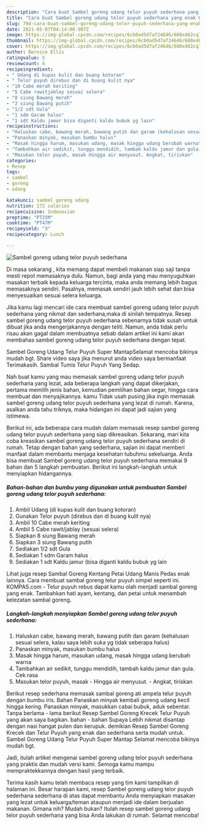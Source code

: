 ```yaml
---
description: "Cara buat Sambel goreng udang telor puyuh sederhana yang enak Untuk Jualan"
title: "Cara buat Sambel goreng udang telor puyuh sederhana yang enak Untuk Jualan"
slug: 794-cara-buat-sambel-goreng-udang-telor-puyuh-sederhana-yang-enak-untuk-jualan
date: 2021-05-07T04:14:08.907Z
image: https://img-global.cpcdn.com/recipes/6cb0ad5d7af24646/680x482cq70/sambel-goreng-udang-telor-puyuh-sederhana-foto-resep-utama.jpg
thumbnail: https://img-global.cpcdn.com/recipes/6cb0ad5d7af24646/680x482cq70/sambel-goreng-udang-telor-puyuh-sederhana-foto-resep-utama.jpg
cover: https://img-global.cpcdn.com/recipes/6cb0ad5d7af24646/680x482cq70/sambel-goreng-udang-telor-puyuh-sederhana-foto-resep-utama.jpg
author: Bernice Ellis
ratingvalue: 5
reviewcount: 4
recipeingredient:
- " Udang di kupas kulit dan buang kotoran"
- " Telor puyuh direbus dan di buang kulit nya"
- "10 Cabe merah keriting"
- "5 Cabe rawitjablay sesuai selera"
- "8 siung Bawang merah"
- "3 siung Bawang putih"
- "1/2 sdt Gula"
- "1 sdm Garam halus"
- "1 sdt Kaldu jamur bisa diganti kaldu bubuk yg lain"
recipeinstructions:
- "Haluskan cabe, bawang merah, bawang putih dan garam (kehalusan sesuai selera, kalau saya lebih suka yg tidak seberapa halus)"
- "Panaskan minyak, masukan bumbu halus"
- "Masak hingga harum, masukan udang, masak hingga udang berubah warna"
- "Tambahkan air sedikit, tunggu mendidih, tambah kaldu jamur dan gula. Cek rasa"
- "Masukan telor puyuh, masak Hingga air menyusut. Angkat, tiriskan"
categories:
- Resep
tags:
- sambel
- goreng
- udang

katakunci: sambel goreng udang 
nutrition: 172 calories
recipecuisine: Indonesian
preptime: "PT25M"
cooktime: "PT47M"
recipeyield: "3"
recipecategory: Lunch

---
```



![Sambel goreng udang telor puyuh sederhana](https://img-global.cpcdn.com/recipes/6cb0ad5d7af24646/680x482cq70/sambel-goreng-udang-telor-puyuh-sederhana-foto-resep-utama.jpg)

Di masa  sekarang , kita memang dapat membeli makanan siap saji tanpa mesti repot memasaknya dulu. Namun, bagi anda yang mau menyuguhkan masakan terbaik kepada keluarga tercinta, maka anda memang lebih bagus memasaknya sendiri. Pasalnya, memasak sendiri jauh lebih sehat dan bisa menyesuaikan sesuai selera keluarga.

Jika kamu lagi mencari ide cara membuat sambel goreng udang telor puyuh sederhana yang nikmat dan sederhana,maka di sinilah tempatnya. Resep sambel goreng udang telor puyuh sederhana  sebenarnya tidak susah untuk dibuat jika anda mengerjakannya dengan teliti. Namun, anda tidak perlu risau akan gagal dalam membuatnya 
sebab dalam artikel ini kami akan membahas sambel goreng udang telor puyuh sederhana dengan tepat.  

Sambel Goreng Udang Telur Puyuh Super MantapSelamat mencoba bikinya mudah bgt. Share video saya jika menurut anda video saya bermanfaat Terimakasih. Sambal Tumis Telur Puyuh Yang Sedap.

Nah buat kamu yang mau memasak sambel goreng udang telor puyuh sederhana yang lezat, ada beberapa langkah yang dapat dikerjakan, pertama memilih jenis bahan, kemudian pemilihan bahan segar, hingga cara membuat dan menyajikannya. kamu Tidak usah pusing jika ingin memasak sambel goreng udang telor puyuh sederhana yang lezat di rumah. Karena, asalkan anda  tahu triknya, maka hidangan ini dapat jadi sajian yang istimewa.

Berikut ini, ada beberapa cara mudah dalam memasak resep sambel goreng udang telor puyuh sederhana yang siap dikreasikan. Sekarang, mari kita coba kreasikan sambel goreng udang telor puyuh sederhana sendiri di rumah. Tetap dengan bahan yang sederhana, sajian ini dapat memberi manfaat dalam membantu menjaga kesehatan tubuhmu sekeluarga. Anda bisa membuat Sambel goreng udang telor puyuh sederhana memakai 9 bahan dan 5 langkah pembuatan. Berikut ini langkah-langkah untuk menyiapkan hidangannya.

<!--inarticleads1-->

##### Bahan-bahan dan bumbu yang digunakan untuk pembuatan Sambel goreng udang telor puyuh sederhana:

1. Ambil  Udang (di kupas kulit dan buang kotoran)
1. Gunakan  Telor puyuh (direbus dan di buang kulit nya)
1. Ambil 10 Cabe merah keriting
1. Ambil 5 Cabe rawit/jablay (sesuai selera)
1. Siapkan 8 siung Bawang merah
1. Siapkan 3 siung Bawang putih
1. Sediakan 1/2 sdt Gula
1. Sediakan 1 sdm Garam halus
1. Sediakan 1 sdt Kaldu jamur (bisa diganti kaldu bubuk yg lain


Lihat juga resep Sambal Goreng Kentang Petai Udang Manis Pedas enak lainnya. Cara membuat sambal goreng telur puyuh simpel seperti ini. KOMPAS.com - Telur puyuh rebus dapat kamu olah menjadi sambal goreng yang enak. Tambahkan hati ayam, kentang, dan petai untuk menambah kelezatan sambal goreng. 

<!--inarticleads2-->

##### Langkah-langkah menyiapkan Sambel goreng udang telor puyuh sederhana:

1. Haluskan cabe, bawang merah, bawang putih dan garam (kehalusan sesuai selera, kalau saya lebih suka yg tidak seberapa halus)
1. Panaskan minyak, masukan bumbu halus
1. Masak hingga harum, masukan udang, masak hingga udang berubah warna
1. Tambahkan air sedikit, tunggu mendidih, tambah kaldu jamur dan gula. Cek rasa
1. Masukan telor puyuh, masak - Hingga air menyusut. - Angkat, tiriskan


Berikut resep sederhana memasak sambal goreng ati ampela telur puyuh dengan bumbu iris. Bahan Panaskan minyak kembali goreng udang kecil hingga kering. Panaskan minyak, masukkan cabai bubuk, aduk sebentar. Tanpa berlama - lama berikut Resep Sambel Goreng Krecek Telur Puyuh yang akan saya bagikan. bahan - bahan Supaya Lebih nikmat disantap dengan nasi hangat pulen dan kerupuk. demikian Resep Sambel Goreng Krecek dan Telur Puyuh yang enak dan sederhana serta mudah untuk. Sambel Goreng Udang Telur Puyuh Super Mantap Selamat mencoba bikinya mudah bgt. 

Jadi, itulah artikel mengenai  sambel goreng udang telor puyuh sederhana  yang praktis dan mudah versi kami. Semoga kamu mampu mempraktekkannya dengan hasil yang terbaik. 

Terima kasih kamu telah membaca resep yang tim kami tampilkan di halaman ini. Besar harapan kami, resep  Sambel goreng udang telor puyuh sederhana sederhana di atas dapat membantu Anda menyiapkan masakan yang lezat untuk keluarga/teman ataupun menjadi ide dalam berjualan makanan. Gimana nih? Mudah bukan? Itulah resep sambel goreng udang telor puyuh sederhana yang bisa Anda lakukan di rumah. Selamat mencoba!


